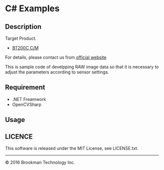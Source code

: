 # C# Examples

## Description

Target Product.

* [BT200C C/M][bt200]

For details, please contact us from [official website][website]  

This is sample code of develpping RAW image data so that it is necessary to adjust the parameters according to sensor settings.

## Requirement

- .NET Freamwork
- OpenCVSharp

## Usage


## LICENCE

This software is released under the MIT License, see LICENSE.txt.

*****  

&copy; 2016 Brookman Technology Inc.

[website]: http://brookmantech.com/ "Brookman Technology"
[bt200]: http://brookmantech.com/ "Brookman Technology"
